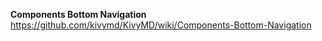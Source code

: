 
**Components Bottom Navigation**
https://github.com/kivymd/KivyMD/wiki/Components-Bottom-Navigation
